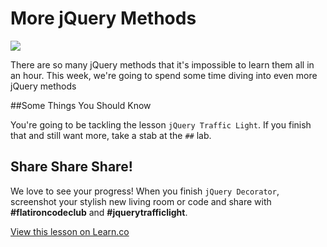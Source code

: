 # More jQuery Methods

<img src="https://s3.amazonaws.com/after-school-assets/typing-fast.gif">

There are so many jQuery methods that it's impossible to learn them all in an hour. This week, we're going to spend some time diving into even more jQuery methods

##Some Things You Should Know

You're going to be tackling the lesson `jQuery Traffic Light`. If you finish that and still want more, take a stab at the `##` lab. 

## Share Share Share!

We love to see your progress! When you finish `jQuery Decorator`, screenshot your stylish new living room or code and share with **\#flatironcodeclub** and **\#jquerytrafficlight**.


<a href='https://learn.co/lessons/hs-code-club-more-jquery-methods-intro' data-visibility='hidden'>View this lesson on Learn.co</a>
